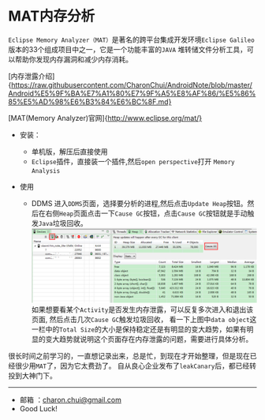 MAT内存分析
===

`Eclipse Memory Analyzer（MAT）`是著名的跨平台集成开发环境`Eclipse Galileo`版本的33个组成项目中之一，它是一个功能丰富的`JAVA` 堆转储文件分析工具，可以帮助你发现内存漏洞和减少内存消耗。

[内存泄露介绍]{https://raw.githubusercontent.com/CharonChui/AndroidNote/blob/master/Android%E5%9F%BA%E7%A1%80%E7%9F%A5%E8%AF%86/%E5%86%85%E5%AD%98%E6%B3%84%E6%BC%8F.md}

[MAT(Memory Analyzer)官网]{http://www.eclipse.org/mat/}    
- 安装：
    - 单机版，解压后直接使用
    - `Eclipse`插件，直接装一个插件,然后`open perspective`打开 `Memory Analysis`
	
- 使用
    - DDMS
	    进入`DDMS`页面，选择要分析的进程,然后点击`Update Heap`按钮。然后在右侧`Heap`页面点击一下`Cause GC`按钮，点击`Cause GC`按钮就是手动触发`Java`垃圾回收。          
		![Image](https://raw.githubusercontent.com/CharonChui/Pictures/master/mat_1.png)           
		如果想要看某个`Activity`是否发生内存泄露，可以反复多次进入和退出该页面, 然后点击几次`Cause GC`触发垃圾回收，
		看一下上图中`data object`这一栏中的`Total Size`的大小是保持稳定还是有明显的变大趋势，如果有明显的变大趋势就说明这个页面存在内存泄露的问题，需要进行具体分析。
		
		
很长时间之前学习的，一直想记录出来，总是忙，到现在才开始整理，但是现在已经很少用`MAT`了，因为它太费劲了。
自从良心企业发布了`leakCanary`后，都已经转投到大神门下。


		
 
---

- 邮箱 ：charon.chui@gmail.com  
- Good Luck! 

